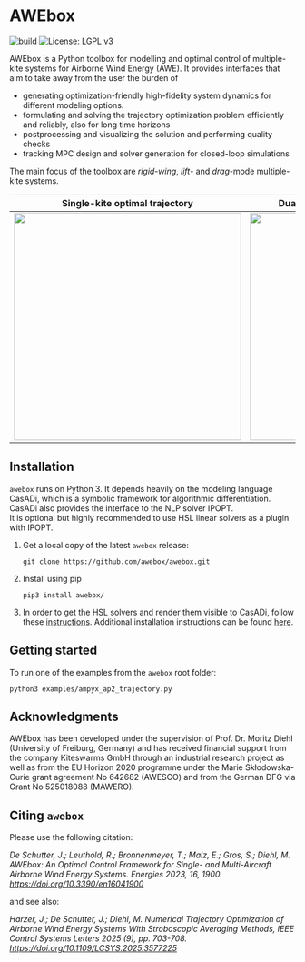 # AWEbox

[![build](https://github.com/awebox/awebox/actions/workflows/python-app.yml/badge.svg?branch=master)](https://github.com/awebox/awebox/actions/workflows/python-app.yml)
[![License: LGPL v3](https://img.shields.io/badge/License-LGPL%20v3-blue.svg)](https://www.gnu.org/licenses/lgpl-3.0)

AWEbox is a Python toolbox for modelling and optimal control of multiple-kite systems for Airborne Wind Energy (AWE). It provides interfaces that aim to take away from the user the burden of

- generating optimization-friendly high-fidelity system dynamics for different modeling options.
- formulating and solving the trajectory optimization problem efficiently and reliably, also for long time horizons
- postprocessing and visualizing the solution and performing quality checks
- tracking MPC design and solver generation for closed-loop simulations

The main focus of the toolbox are _rigid-wing_, _lift_- and _drag_-mode multiple-kite systems.

Single-kite optimal trajectory             |  Dual-kite optimal trajectory (reel-out)
:-------------------------:|:-------------------------:
<img src="https://github.com/jdeschut/awebox/blob/README-figures/docs/single_kite.png" width="400">  |  <img src="https://github.com/jdeschut/awebox/blob/README-figures/docs/dual_kites.png" width="400">


## Installation

`awebox` runs on Python 3. It depends heavily on the modeling language CasADi, which is a symbolic framework for algorithmic differentiation. CasADi also provides the interface to the NLP solver IPOPT.  
It is optional but highly recommended to use HSL linear solvers as a plugin with IPOPT.

1.   Get a local copy of the latest `awebox` release:

     ```
     git clone https://github.com/awebox/awebox.git
     ```

2.   Install using pip

     ```
     pip3 install awebox/
     ```

3.   In order to get the HSL solvers and render them visible to CasADi, follow these [instructions](https://github.com/casadi/casadi/wiki/Obtaining-HSL). Additional installation instructions can be found [here](https://github.com/awebox/awebox/blob/develop/INSTALLATION.md).


## Getting started

To run one of the examples from the `awebox` root folder:

```
python3 examples/ampyx_ap2_trajectory.py
```

## Acknowledgments

AWEbox has been developed under the supervision of Prof. Dr. Moritz Diehl (University of Freiburg, Germany) and has received financial support from the company Kiteswarms GmbH through an industrial research project as well as from the EU Horizon 2020 programme under the Marie Skłodowska-Curie grant agreement No 642682 (AWESCO) and from the German DFG via Grant No 525018088 (MAWERO).

## Citing `awebox`
Please use the following citation: 

_De Schutter, J.; Leuthold, R.; Bronnenmeyer, T.; Malz, E.; Gros, S.; Diehl, M. AWEbox: An Optimal Control Framework for Single- and Multi-Aircraft Airborne Wind Energy Systems. Energies 2023, 16, 1900. https://doi.org/10.3390/en16041900_

and see also:

_Harzer, J,; De Schutter, J.; Diehl, M. Numerical Trajectory Optimization of Airborne Wind Energy Systems With Stroboscopic Averaging Methods, IEEE Control Systems Letters 2025 (9), pp. 703-708.   https://doi.org/10.1109/LCSYS.2025.3577225_
